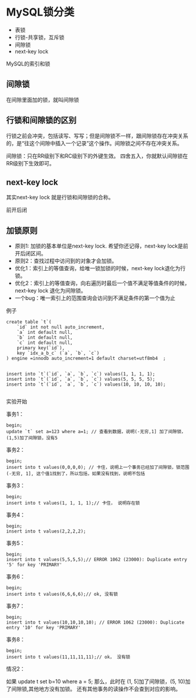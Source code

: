 # MySQL锁分类

- 表锁
- 行锁-共享锁，互斥锁
- 间隙锁
- next-key lock

MySQL的索引和锁

## 间隙锁

在间隙里面加的锁，就叫间隙锁

## 行锁和间隙锁的区别

行锁之前会冲突，包括读写、写写；但是间隙锁不一样，跟间隙锁存在冲突关系的，是“往这个间隙中插入一个记录”这个操作。间隙锁之间不存在冲突关系。

间隙锁：只在RR级别下和RC级别下的外键生效。
四舍五入，你就默认间隙锁在RR级别下生效即可。

## next-key lock

其实next-key lock 就是行锁和间隙锁的合称。

前开后闭

## 加锁原则

- 原则1: 加锁的基本单位是next-key lock. 希望你还记得，next-key lock是前开后闭区间。
- 原则2：查找过程中访问到的对象才会加锁。
- 优化1：索引上的等值查询，给唯一锁加锁的时候，next-key lock退化为行锁。
- 优化2：索引上的等值查询，向右遍历时最后一个值不满足等值条件的时候，next-key lock 退化为间隙锁。
- 一个bug：唯一索引上的范围查询会访问到不满足条件的第一个值为止

例子

```
create table `t`(
    `id` int not null auto_increment,
    `a` int default null,
    `b` int default null,
    `c` int default null,
    primary key(`id`),
    key `idx_a_b_c` (`a`, `b`, `c`)
) engine =innodb auto_increment=1 default charset=utf8mb4  ;


insert into `t`(`id`, `a`, `b`, `c`) values(1, 1, 1, 1);
insert into `t`(`id`, `a`, `b`, `c`) values(5, 5, 5, 5);
insert into `t`(`id`, `a`, `b`, `c`) values(10, 10, 10, 10);


```

实验开始

事务1：
```
begin;
update `t` set a=123 where a=1; // 查看到数据，说明(-无穷,1] 加了间隙锁，(1,5)加了间隙锁，没有5
```

事务2：
```
begin;
insert into t values(0,0,0,0); // 卡住，说明上一个事务已经加了间隙锁，锁范围(-无穷, 1], 这个值1找到了，所以包括，如果没有找到，说明不包括
```

事务3：
```
begin;
insert into t values(1, 1, 1, 1);// 卡住， 说明存在锁
```

事务4：
```
begin;
insert into t values(2,2,2,2);
```

事务5：
```
begin;
insert into t values(5,5,5,5);// ERROR 1062 (23000): Duplicate entry '5' for key 'PRIMARY'
```

事务6：
```
begin;
insert into t values(6,6,6,6);// ok, 没有锁
```

事务7：
```
begin;
insert into t values(10,10,10,10); // ERROR 1062 (23000): Duplicate entry '10' for key 'PRIMARY'
```

事务8：
```
begin;
insert into t values(11,11,11,11);// ok， 没有锁
```

情况2：

如果 update t set b=10 where a = 5; 那么，此时在 (1, 5]加了间隙锁，(5, 10)加了间隙锁,其他地方没有加锁。
还有其他事务的读操作不会查到对应的影响。

